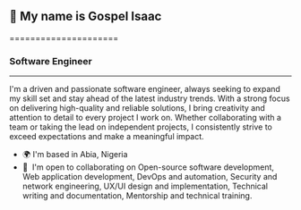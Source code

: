## 👋 My name is Gospel Isaac
=====================

### Software Engineer
-----

I'm a driven and passionate software engineer, always seeking to expand my skill set and stay ahead of the latest industry trends. With a strong focus on delivering high-quality and reliable solutions, I bring creativity and attention to detail to every project I work on. Whether collaborating with a team or taking the lead on independent projects, I consistently strive to exceed expectations and make a meaningful impact.

* 🌍  I'm based in Abia, Nigeria
* 🤝  I'm open to collaborating on Open-source software development, Web application development, DevOps and automation, Security and network engineering, UX/UI design and implementation, Technical writing and documentation, Mentorship and technical training.

